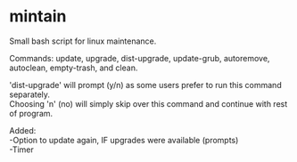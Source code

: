 # mintain
Small bash script for linux maintenance.

Commands: update, upgrade, dist-upgrade, update-grub, autoremove, autoclean, empty-trash, and clean.

'dist-upgrade' will prompt (y/n) as some users prefer to run this command separately.  
Choosing 'n' (no) will simply skip over this command and continue with rest of program.  

Added:  
 -Option to update again, IF upgrades were available (prompts)  
 -Timer    
         
         
